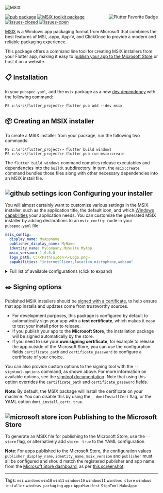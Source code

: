 ![MSIX](https://user-images.githubusercontent.com/946652/138101650-bf934b21-ced7-4836-a197-2e424ee1f86c.png)

<a href="https://flutter.dev/docs/development/packages-and-plugins/favorites" title="Flutter Favorite program">
<img
  src="https://user-images.githubusercontent.com/946652/152225760-309041e9-266e-42da-9915-34478ee74736.png"
  alt="Flutter Favorite Badge"
  align="right">
</a>

[![pub package](https://img.shields.io/pub/v/msix.svg?color=blue)](https://pub.dev/packages/msix) [![MSIX toolkit package](https://img.shields.io/github/v/tag/microsoft/MSIX-Toolkit?color=blue&label=MSIX-Toolkit)](https://github.com/microsoft/MSIX-Toolkit) [![issues-closed](https://img.shields.io/github/issues-closed/YehudaKremer/msix?color=green)](https://github.com/YehudaKremer/msix/issues?q=is%3Aissue+is%3Aclosed) [![issues-open](https://img.shields.io/github/issues-raw/YehudaKremer/msix)](https://github.com/YehudaKremer/msix/issues)

[MSIX] is a Windows app packaging format from Microsoft that combines the best
features of MSI, .appx, App-V, and ClickOnce to provide a modern and reliable
packaging experience.

This package offers a command line tool for creating MSIX installers from your
Flutter app, making it easy to [publish your app to the Microsoft Store] or host
it on a website.

## :clipboard: Installation

In your `pubspec.yaml`, add the `msix` package as a new [dev dependency] with
the following command:

```console
PS c:\src\flutter_project\> flutter pub add --dev msix
```

## :package: Creating an MSIX installer

To create a MSIX installer from your package, run the following two commands:

```console
PS c:\src\flutter_project\> flutter build windows
PS c:\src\flutter_project\> flutter pub run msix:create
```

The `flutter build windows` command compiles release executables and
dependencies into the `build\` subdirectory. In turn, the `msix:create` command
bundles those files along with other necessary dependencies into an MSIX install
file.

## ![github settings icon][] Configuring your installer

You will almost certainly want to customize various settings in the MSIX
installer, such as the application title, the default icon, and which [Windows
capabilities] your application needs. You can customize the generated MSIX
installer by adding declarations to an `msix_config:` node in your
`pubspec.yaml` file:

```yaml
msix_config:
  display_name: MyAppName
  publisher_display_name: MyName
  identity_name: MyCompany.MySuite.MyApp
  msix_version: 1.0.0.0
  logo_path: C:\<PathToIcon>\<Logo.png>
  capabilities: "internetClient,location,microphone,webcam"
```

<details>
<summary>Full list of available configurations (click to expand)</summary>

| YAML name                | Command-line argument           | Description (from Microsoft [Package manifest schema reference])      | Example                                       |
| ------------------------ | ------------------------------- | --------------------------------------------------------------------- | --------------------------------------------- |
| `display_name`           | `--display-name` `-d`           | A friendly app name that can be displayed to users.                   | `Flutter Gallery`                             |
| `logo_path`              | `--logo-path` `-l`              | Path to an [image file] for use as the app icon (at least 400x400px). | `C:\images\gallery.png`                       |
| `msix_version`           | `--version` `-v`                | The version number of the package, in `a.b.c.d` format.               | `1.0.0.0`                                     |
| `store`                  | `--store`                       | Generate a MSIX file for publishing to the Microsoft Store.           | `false`                                       |
| `publisher_display_name` | `--publisher-display-name` `-u` | A friendly name for the publisher that can be displayed to users.     | `MyName`                                      |
| `identity_name`          | `--identity-name` `-i`          | Defines the unique identifier for the app.                            | `dev.flutter.Gallery`                         |
| `publisher`              | `--publisher` `-b`              | Describes the publisher.                                              | `CN=BF212345-5644-46DF-8668-014044C1B138`     |
| `output_path`            | `--output-path` `-o`            | The directory where the output MSIX file should be stored.            | `C:\src\myapp\msix`                           |
| `output_name`            | `--output-name` `-n`            | The filename that should be given to the created MSIX file.           | `myApp_dev`                                   |
| `languages`              | `--languages`                   | Declares the language resources contained in the package.             | `en-us, ja-jp`                                |
| `capabilities`           | `--capabilities` `-e`           | List of the [capabilities][windows capabilities] the app requires.    | `internetClient,location,microphone,webcam`   |
| `architecture`           | `--architecture` `-h`           | Describes the architecture of the code in the package.                | `x64`                                         |
| `certificate_path`       | `--certificate-path` `-c`       | Path to the certificate content to place in the store.                | `C:\certs\signcert.pfx`                       |
| `certificate_password`   | `--certificate-password` `-p`   | Password for the certificate.                                         | `1234`                                        |
| `signtool_options`       | `--signtool-options`            | Options to be provided to the `signtool` for app signing (see below.) | `/v /fd SHA256 /f C:/Users/me/Desktop/my.cer` |
| `dont_install_cert`      | `--dont-install-certificate`    | If `true`, don't try to install the certificate.                      | `false`                                       |
| `file_extension`         | `--file-extension` `-f`         | File extensions that the app may be registered to open.               | `.picture, .image`                            |
| `protocol_activation`    | `--protocol-activation`         | [Protocol activation] that will open the app.                         | `myapp`                                       |
| `add_execution_alias`    | `--add-execution-alias`         | Add an alias for running the app, using `pubspec.yaml` `name:` node   | `true`                                        |
|                          | `--debug-signing`               | Show more information about the certificate.                          |                                               |

</details>

## :black_nib: Signing options

Published MSIX installers should be [signed with a certificate], to help ensure
that app installs and updates come from trustworthy sources.

- For development purposes, this package is configured by default to
  automatically sign your app with a **test certificate**, which makes it easy
  to test your install prior to release.
- If you publish your app to the **Microsoft Store**, the installation package
  will be signed automatically by the store.
- If you need to use your **own signing certificate**, for example to release
  the app outside of the Microsoft Store, you can use the configuration fields
  `certificate_path` and `certificate_password` to configure a certificate of
  your choice.

You can also provide custom options to the signing tool with the
`--signtool-options` command, as shown above. For more information on available
options, see the [signtool documentation]. Note that using this option overrides
the `certificate_path` and `certificate_password` fields.

**Note**: By default, the MSIX package will install the certificate on your
machine. You can disable this by using the `--dontInstallCert` flag, or the YAML
option `dont_install_cert: true`.

## ![microsoft store icon][] Publishing to the Microsoft Store

To generate an MSIX file for publishing to the Microsoft Store, use the
`--store` flag, or alternatively add `store: true` to the YAML configuration.

**Note**: For apps published to the Microsoft Store, the configuration values
`publisher_display_name`, `identity_name`, `msix_version` and `publisher` must
all be configured and should match the registered publisher and app name from
the [Microsoft Store dashboard], as per [this screenshot].

---

Tags: `msi` `windows` `win10` `win11` `windows10` `windows11` `windows store` `windows installer` `windows packaging` `appx` `AppxManifest` `SignTool` `MakeAppx`

[msix]: https://docs.microsoft.com/en-us/windows/msix/
[publish your app to the microsoft store]: https://docs.microsoft.com/en-us/windows/uwp/publish/app-submissions
[dev dependency]: https://dart.dev/tools/pub/dependencies#dev-dependencies
[windows capabilities]: https://docs.microsoft.com/en-us/windows/uwp/packaging/app-capability-declarations
[package manifest schema reference]: https://docs.microsoft.com/en-us/uwp/schemas/appxpackage/appxmanifestschema/schema-root
[image file]: https://github.com/brendan-duncan/image#supported-image-formats
[protocol activation]: https://docs.microsoft.com/en-us/windows/uwp/launch-resume/handle-uri-activation
[signed with a certificate]: https://docs.microsoft.com/en-us/windows/msix/package/create-certificate-package-signing
[signtool documentation]: https://docs.microsoft.com/en-us/dotnet/framework/tools/signtool-exe
[microsoft store icon]: https://user-images.githubusercontent.com/946652/152312614-1e86b108-98af-4bcf-8a75-d7a4449078b2.png
[github settings icon]: https://user-images.githubusercontent.com/946652/152312495-173eb794-337c-4630-a149-2167810614ae.png
[microsoft store dashboard]: https://partner.microsoft.com/dashboard
[this screenshot]: https://user-images.githubusercontent.com/946652/138753431-fa7dee7d-99b6-419c-94bf-4514c761abba.png

